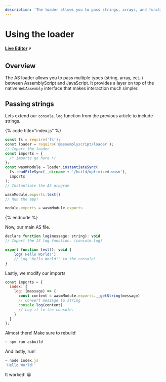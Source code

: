 ```yaml
---
description: 'The loader allows you to pass strings, arrays, and function between AS and JS.'
---
```


# Using the loader

#### [Live Editor](https://stackblitz.com/edit/node-xsacin) ⚡

## Overview

The AS loader allows you to pass multiple types \(string, array, ect..\) between AssemblyScript and JavaScript. It provides a layer on top of the native `WebAssembly` interface that makes interaction much simpler.

## Passing strings

Lets extend our `console.log` function from the previous article to include strings. 

{% code title="index.js" %}
```javascript
const fs = require('fs');
const loader = require('@assemblyscript/loader');
// Import the loader
const imports = {
  /* imports go here */
};
const wasmModule = loader.instantiateSync(
  fs.readFileSync(__dirname + '/build/optimized.wasm'),
  imports
);
// Instantiate the AS program

wasmModule.exports.test()
// Run the app!

module.exports = wasmModule.exports
```
{% endcode %}

Now, our main AS file.

```javascript
declare function log(message: string): void
// Import the JS log function. (console.log)

export function test(): void {
    log('Hello World!')
    // Log 'Hello World!' to the console!
}
```

Lastly, we modify our imports

```javascript
const imports = {
  index: {
    log: (message) => {
      const content = wasmModule.exports.__getString(message)
      // Convert message to string
      console.log(content)
      // Log it to the console.
    }
  }
};
```

Almost there! Make sure to rebuild!

```javascript
~ npm run asbuild
```

And lastly, run!

```javascript
~ node index.js
'Hello World!'
```

It worked! 😀

